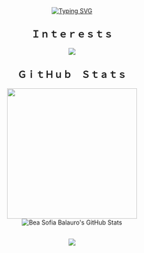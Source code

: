 <!-- https://github.com/BaeSuii/ -->

<!-- Overview -->
<div align="center">
    <a href="https://git.io/typing-svg"><img src="https://readme-typing-svg.herokuapp.com?font=Madimi+One&size=35&pause=6000&color=F7F7F7&multiline=true&repeat=true&random=false&width=900&lines=%F0%9F%8C%B1%F0%9F%8D%84+HELLO+%7C+%E3%81%93%E3%82%93%E3%81%AB%E3%81%A1%E3%81%AF+%7C+%EC%95%88%EB%85%95%ED%95%98%EC%84%B8%EC%9A%94+%7C+KUMUSTA+%F0%9F%8D%84%F0%9F%8C%B1" alt="Typing SVG" /></a>
</div>

<!-- Tools -->
<h2 align="center"> Ｉｎｔｅｒｅｓｔｓ</h2> 
<p align="center"> 
    <a rel="noopener noreferrer nofollow">
        <img src="https://skillicons.dev/icons?i=unity,blender,vscode,cs,css,js,react,kotlin,androidstudio" />
    </a>
</p>


<!-- Stats -->
<h2 align="center"> ＧｉｔＨｕｂ　Ｓｔａｔｓ </h2> 
<p align="center">  
    <img src="https://github-readme-stats-baesuiis-projects.vercel.app/api/top-langs/?username=BaeSuii&layout=compact&theme=catppuccin_mocha&hide_border=true&bg_color=0D1117&hide=html,css,gdscript,shaderlab,hlsl" width = "300"/>
    <img alt="Bea Sofia Balauro's GitHub Stats" src="https://github-readme-stats-baesuiis-projects.vercel.app/api?username=BaeSuii&show_icons=true&theme=catppuccin_mocha&hide_border=true&bg_color=0D1117&rank_icon=github&hide=stars,issues&include_all_commits=true" />
</p>

<!-- Footer -->
<h2> </h2>
<p align="center">
    <img src="https://novatorem-baesuiis-projects.vercel.app/api/spotify"/>
</p>
